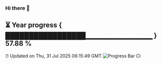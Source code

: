### Hi there 👋
⏳ Year progress { █████████████████▁▁▁▁▁▁▁▁▁▁▁▁▁ } 57.88 %
---
⏰ Updated on Thu, 31 Jul 2025 06:15:49 GMT
![Progress Bar CI](https://github.com/Moyi321/Moyi321/workflows/Progress%20Bar%20CI/badge.svg)
